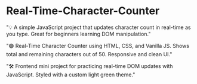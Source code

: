 # Real-Time-Character-Counter


"💡 A simple JavaScript project that updates character count in real-time as you type. Great for beginners learning DOM manipulation."

"🟢 Real-Time Character Counter using HTML, CSS, and Vanilla JS. Shows total and remaining characters out of 50. Responsive and clean UI."

"🛠️ Frontend mini project for practicing real-time DOM updates with JavaScript. Styled with a custom light green theme."
